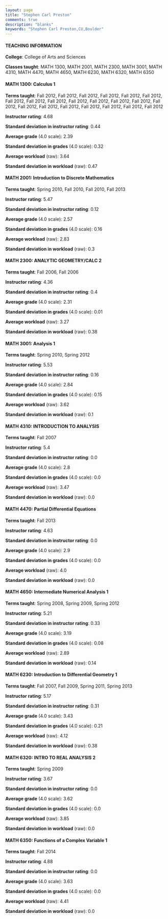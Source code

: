 ```yaml
---
layout: page
title: "Stephen Carl Preston" 
comments: true
description: "blanks"
keywords: "Stephen Carl Preston,CU,Boulder"
---
```

<head>
<script src="https://ajax.googleapis.com/ajax/libs/jquery/2.1.3/jquery.min.js"></script>
<script src="https://dl.dropboxusercontent.com/s/pc42nxpaw1ea4o9/highcharts.js?dl=0"></script>
<!-- <script src="../assets/js/highcharts.js"></script> -->
<style type="text/css">@font-face {
	font-family: "Bebas Neue";
	src: url(https://www.filehosting.org/file/details/544349/BebasNeue Regular.otf) format("opentype");
	}
	h1.Bebas { 
		font-family: "Bebas Neue", Verdana, Tahoma;
	}
</style>
</head>
	   
#### TEACHING INFORMATION

**College**: College of Arts and Sciences

**Classes taught**: MATH 1300, MATH 2001, MATH 2300, MATH 3001, MATH 4310, MATH 4470, MATH 4650, MATH 6230, MATH 6320, MATH 6350

#### MATH 1300: Calculus 1

**Terms taught**: Fall 2012, Fall 2012, Fall 2012, Fall 2012, Fall 2012, Fall 2012, Fall 2012, Fall 2012, Fall 2012, Fall 2012, Fall 2012, Fall 2012, Fall 2012, Fall 2012, Fall 2012, Fall 2012, Fall 2012, Fall 2012, Fall 2012, Fall 2012, Fall 2012

**Instructor rating**: 4.68

**Standard deviation in instructor rating**: 0.44

**Average grade** (4.0 scale): 2.39

**Standard deviation in grades** (4.0 scale): 0.32

**Average workload** (raw): 3.64

**Standard deviation in workload** (raw): 0.47

#### MATH 2001: Introduction to Discrete Mathematics

**Terms taught**: Spring 2010, Fall 2010, Fall 2010, Fall 2013

**Instructor rating**: 5.47

**Standard deviation in instructor rating**: 0.12

**Average grade** (4.0 scale): 2.57

**Standard deviation in grades** (4.0 scale): 0.16

**Average workload** (raw): 2.83

**Standard deviation in workload** (raw): 0.3

#### MATH 2300: ANALYTIC GEOMETRY/CALC 2

**Terms taught**: Fall 2006, Fall 2006

**Instructor rating**: 4.36

**Standard deviation in instructor rating**: 0.4

**Average grade** (4.0 scale): 2.31

**Standard deviation in grades** (4.0 scale): 0.01

**Average workload** (raw): 3.27

**Standard deviation in workload** (raw): 0.38

#### MATH 3001: Analysis 1

**Terms taught**: Spring 2010, Spring 2012

**Instructor rating**: 5.53

**Standard deviation in instructor rating**: 0.16

**Average grade** (4.0 scale): 2.84

**Standard deviation in grades** (4.0 scale): 0.15

**Average workload** (raw): 3.62

**Standard deviation in workload** (raw): 0.1

#### MATH 4310: INTRODUCTION TO ANALYSIS

**Terms taught**: Fall 2007

**Instructor rating**: 5.4

**Standard deviation in instructor rating**: 0.0

**Average grade** (4.0 scale): 2.8

**Standard deviation in grades** (4.0 scale): 0.0

**Average workload** (raw): 3.47

**Standard deviation in workload** (raw): 0.0

#### MATH 4470: Partial Differential Equations

**Terms taught**: Fall 2013

**Instructor rating**: 4.63

**Standard deviation in instructor rating**: 0.0

**Average grade** (4.0 scale): 2.9

**Standard deviation in grades** (4.0 scale): 0.0

**Average workload** (raw): 4.0

**Standard deviation in workload** (raw): 0.0

#### MATH 4650: Intermediate Numerical Analysis 1

**Terms taught**: Spring 2008, Spring 2009, Spring 2012

**Instructor rating**: 5.21

**Standard deviation in instructor rating**: 0.33

**Average grade** (4.0 scale): 3.19

**Standard deviation in grades** (4.0 scale): 0.08

**Average workload** (raw): 2.89

**Standard deviation in workload** (raw): 0.14

#### MATH 6230: Introduction to Differential Geometry 1

**Terms taught**: Fall 2007, Fall 2009, Spring 2011, Spring 2013

**Instructor rating**: 5.17

**Standard deviation in instructor rating**: 0.31

**Average grade** (4.0 scale): 3.43

**Standard deviation in grades** (4.0 scale): 0.21

**Average workload** (raw): 4.12

**Standard deviation in workload** (raw): 0.38

#### MATH 6320: INTRO TO REAL ANALYSIS 2

**Terms taught**: Spring 2009

**Instructor rating**: 3.67

**Standard deviation in instructor rating**: 0.0

**Average grade** (4.0 scale): 3.62

**Standard deviation in grades** (4.0 scale): 0.0

**Average workload** (raw): 3.85

**Standard deviation in workload** (raw): 0.0

#### MATH 6350: Functions of a Complex Variable 1

**Terms taught**: Fall 2014

**Instructor rating**: 4.88

**Standard deviation in instructor rating**: 0.0

**Average grade** (4.0 scale): 3.63

**Standard deviation in grades** (4.0 scale): 0.0

**Average workload** (raw): 4.41

**Standard deviation in workload** (raw): 0.0


